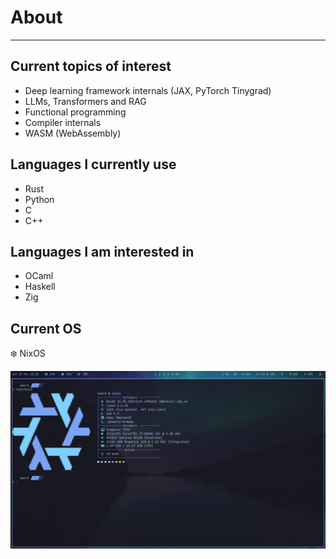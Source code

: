 # About

---

## Current topics of interest

- Deep learning framework internals (JAX, PyTorch Tinygrad)
- LLMs, Transformers and RAG
- Functional programming
- Compiler internals
- WASM (WebAssembly)

## Languages I currently use

- Rust
- Python
- C
- C++

## Languages I am interested in

- OCaml
- Haskell
- Zig

## Current OS

❄️ NixOS
  
  ![img](./desktop.png)
